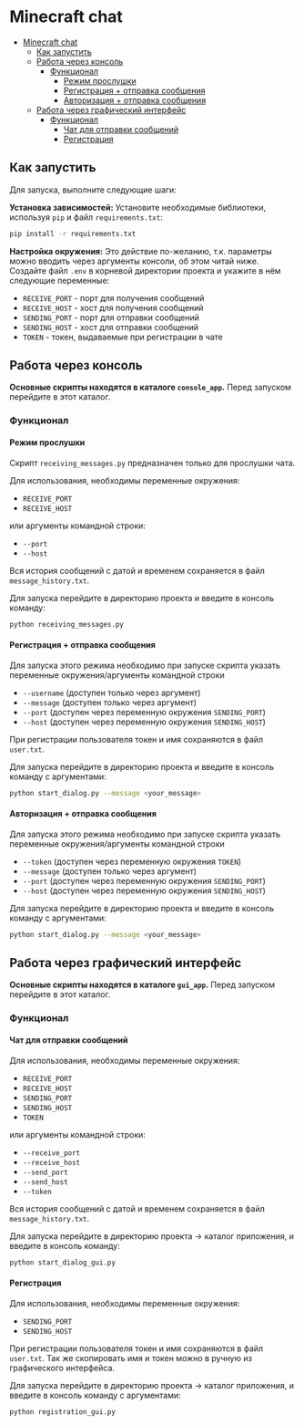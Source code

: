 # Minecraft chat

<!-- TOC -->
* [Minecraft chat](#minecraft-chat)
  * [Как запустить](#как-запустить)
  * [Работа через консоль](#работа-через-консоль)
    * [Функционал](#функционал)
      * [Режим прослушки](#режим-прослушки)
      * [Регистрация + отправка сообщения](#регистрация--отправка-сообщения)
      * [Авторизация + отправка сообщения](#авторизация--отправка-сообщения)
  * [Работа через графический интерфейс](#работа-через-графический-интерфейс)
    * [Функционал](#функционал-1)
      * [Чат для отправки сообщений](#чат-для-отправки-сообщений)
      * [Регистрация](#регистрация)
<!-- TOC -->


## Как запустить

Для запуска, выполните следующие шаги:

**Установка зависимостей:** Установите необходимые библиотеки, используя `pip` и файл `requirements.txt`:

```bash
pip install -r requirements.txt
```

**Настройка окружения:** Это действие по-желанию, т.к. параметры можно вводить через аргументы консоли, об этом читай
ниже. Создайте файл `.env` в корневой директории проекта и укажите в нём следующие переменные:

- `RECEIVE_PORT` - порт для получения сообщений
- `RECEIVE_HOST` - хост для получения сообщений
- `SENDING_PORT` - порт для отправки сообщений
- `SENDING_HOST` - хост для отправки сообщений
- `TOKEN` - токен, выдаваемые при регистрации в чате


## Работа через консоль

**Основные скрипты находятся в каталоге `console_app`.** Перед запуском перейдите в этот каталог.

### Функционал

#### Режим прослушки

Скрипт `receiving_messages.py` предназначен только для прослушки чата.

Для использования, необходимы переменные окружения:

- `RECEIVE_PORT`
- `RECEIVE_HOST`

или аргументы командной строки:

- `--port`
- `--host`

Вся история сообщений с датой и временем сохраняется в файл `message_history.txt`.

Для запуска перейдите в директорию проекта и введите в консоль команду:

```bash
python receiving_messages.py
```

#### Регистрация + отправка сообщения
Для запуска этого режима необходимо при запуске скрипта указать переменные окружения/аргументы командной строки

- `--username` (доступен только через аргумент)
- `--message` (доступен только через аргумент)
- `--port` (доступен через переменную окружения `SENDING_PORT`)
- `--host` (доступен через переменную окружения `SENDING_HOST`)

При регистрации пользователя токен и имя сохраняются в файл `user.txt`.

Для запуска перейдите в директорию проекта и введите в консоль команду с аргументами:

```bash
python start_dialog.py --message <your_message>
```


#### Авторизация + отправка сообщения

Для запуска этого режима необходимо при запуске скрипта указать переменные окружения/аргументы командной строки

- `--token` (доступен через переменную окружения `TOKEN`)
- `--message` (доступен только через аргумент)
- `--port` (доступен через переменную окружения `SENDING_PORT`)
- `--host` (доступен через переменную окружения `SENDING_HOST`)

Для запуска перейдите в директорию проекта и введите в консоль команду с аргументами:

```bash
python start_dialog.py --message <your_message>
```

## Работа через графический интерфейс

**Основные скрипты находятся в каталоге `gui_app`.** Перед запуском перейдите в этот каталог.

### Функционал

#### Чат для отправки сообщений

Для использования, необходимы переменные окружения:

- `RECEIVE_PORT`
- `RECEIVE_HOST`
- `SENDING_PORT`
- `SENDING_HOST`
- `TOKEN`

или аргументы командной строки:

- `--receive_port`
- `--receive_host`
- `--send_port`
- `--send_host`
- `--token`

Вся история сообщений с датой и временем сохраняется в файл `message_history.txt`.

Для запуска перейдите в директорию проекта -> каталог приложения, и введите в консоль команду:

```bash
python start_dialog_gui.py
```

#### Регистрация
Для использования, необходимы переменные окружения:

- `SENDING_PORT`
- `SENDING_HOST`

При регистрации пользователя токен и имя сохраняются в файл `user.txt`. Так же скопировать имя и токен можно в ручную из графического интерфейса.

Для запуска перейдите в директорию проекта -> каталог приложения, и введите в консоль команду с аргументами:

```bash
python registration_gui.py
```
